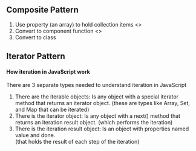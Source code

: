 ## Composite Pattern

1. Use property (an array) to hold collection items <<done>>
2. Convert to component function <<not working>>
3. Convert to class

## Iterator Pattern

#### How iteration in JavaScript work

There are 3 separate types needed to understand iteration in JavaScript

1. There are the iterable objects:
   Is any object with a special iterator method that returns an iterator object.
   (these are types like Array, Set, and Map that can be iterated)
2. There is the iterator object:
   Is any object with a next() method that returns an iteration result object.
   (which performs the iteration)
3. There is the iteration result object:
   Is an object with properties named value and done.  
   (that holds the result of each step of the iteration)
